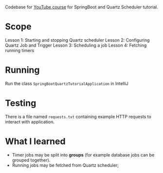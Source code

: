 Codebase for [YouTube course](https://www.youtube.com/playlist?list=PLXy8DQl3058Na9intXhpWr1x7RQrz_b9H) for SpringBoot and Quartz Scheduler tutorial.

# Scope

Lesson 1: Starting and stopping Quartz scheduler
Lesson 2: Configuring Quartz Job and Trigger
Lesson 3: Scheduling a job
Lesson 4: Fetching running timers

# Running

Run the class `SpringBootQuartzTutorialApplication` in IntelliJ

# Testing

There is a file named `requests.txt` containing example HTTP requests to interact with application.

# What I learned

- Timer jobs may be split into **groups** (for example database jobs can be grouped together).
- Running jobs may be fetched from Quartz scheduler;

